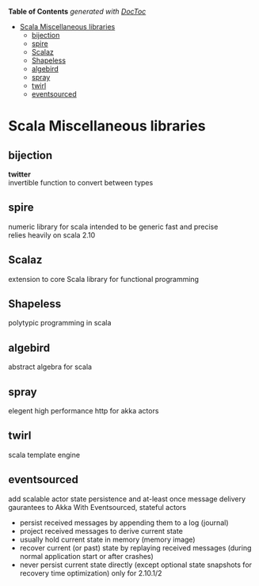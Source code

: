 **Table of Contents**  *generated with [DocToc](http://doctoc.herokuapp.com/)*

- [Scala Miscellaneous libraries](#scala-miscellaneous-libraries)
	- [bijection](#bijection)
	- [spire](#spire)
	- [Scalaz](#scalaz)
	- [Shapeless](#shapeless)
	- [algebird](#algebird)
	- [spray](#spray)
	- [twirl](#twirl)
	- [eventsourced](#eventsourced)

# Scala Miscellaneous libraries

## bijection
__twitter__  
invertible function to convert between types  

## spire
numeric library for scala intended to be generic fast and precise  
relies heavily on scala 2.10  

## Scalaz
extension to core Scala library for functional programming  

## Shapeless
polytypic programming in scala  

## algebird
abstract algebra for scala  

## spray
elegent high performance http for akka actors  

## twirl
scala template engine  

## eventsourced
add scalable actor state persistence and at-least once message delivery gaurantees to Akka
With Eventsourced, stateful actors
- persist received messages by appending them to a log (journal)
- project received messages to derive current state
- usually hold current state in memory (memory image)
- recover current (or past) state by replaying received messages (during normal application start or after crashes)
- never persist current state directly (except optional state snapshots for recovery time optimization)
only for 2.10.1/2